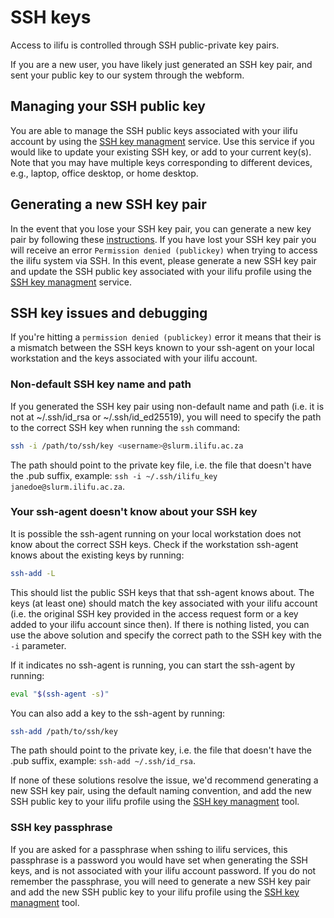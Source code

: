 # SSH keys

Access to ilifu is controlled through SSH public-private key pairs.

If you are a new user, you have likely just generated an SSH key pair, and sent your public key to our system through the webform.

## Managing your SSH public key

You are able to manage the SSH public keys associated with your ilifu account by using the [SSH key managment](https://usage.ilifu.ac.za/ssh_keys) service. Use this service if you would like to update your existing SSH key, or add to your current key(s). Note that you may have multiple keys corresponding to different devices, e.g., laptop, office desktop, or home desktop.

## Generating a new SSH key pair

In the event that you lose your SSH key pair, you can generate a new key pair by following these [instructions](https://help.github.com/articles/generating-a-new-ssh-key-and-adding-it-to-the-ssh-agent/). If you have lost your SSH key pair you will receive an error `Permission denied (publickey)` when trying to access the ilifu system via SSH. In this event, please generate a new SSH key pair and update the SSH public key associated with your ilifu profile using the [SSH key managment](https://usage.ilifu.ac.za/ssh_keys) service.

## SSH key issues and debugging

If you're hitting a `permission denied (publickey)` error it means that their is a mismatch between the SSH keys known to your ssh-agent on your local workstation and the keys associated with your ilifu account.

### Non-default SSH key name and path

If you generated the SSH key pair using non-default name and path (i.e. it is not at ~/.ssh/id_rsa or ~/.ssh/id_ed25519), you will need to specify the path to the correct SSH key when running the `ssh` command:

```bash
ssh -i /path/to/ssh/key <username>@slurm.ilifu.ac.za
```
The path should point to the private key file, i.e. the file that doesn't have the .pub suffix, example: `ssh -i ~/.ssh/ilifu_key janedoe@slurm.ilifu.ac.za`.

### Your ssh-agent doesn't know about your SSH key

It is possible the ssh-agent running on your local workstation does not know about the correct SSH keys. Check if the workstation ssh-agent knows about the existing keys by running:

```bash
ssh-add -L
```
This should list the public SSH keys that that ssh-agent knows about. The keys (at least one) should match the key associated with your ilifu account (i.e. the original SSH key provided in the access request form or a key added to your ilifu account since then). If there is nothing listed, you can use the above solution and specify the correct path to the SSH key with the `-i` parameter. 

If it indicates no ssh-agent is running, you can start the ssh-agent by running:
```bash
eval "$(ssh-agent -s)"
```

You can also add a key to the ssh-agent by running:
```bash
ssh-add /path/to/ssh/key
```

The path should point to the private key, i.e. the file that doesn't have the .pub suffix, example: `ssh-add ~/.ssh/id_rsa`.

If none of these solutions resolve the issue, we'd recommend generating a new SSH key pair, using the default naming convention, and add the new SSH public key to your ilifu profile using the [SSH key managment](https://usage.ilifu.ac.za/ssh_keys) tool.

### SSH key passphrase

If you are asked for a passphrase when sshing to ilifu services, this passphrase is a password you would have set when generating the SSH keys, and is not associated with your ilifu account password. If you do not remember the passphrase, you will need to generate a new SSH key pair and add the new SSH public key to your ilifu profile using the [SSH key managment](https://usage.ilifu.ac.za/ssh_keys) tool.